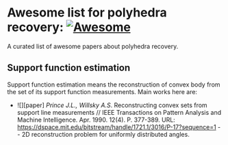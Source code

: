 # Awesome list for polyhedra recovery:  [![Awesome](https://cdn.rawgit.com/sindresorhus/awesome/d7305f38d29fed78fa85652e3a63e154dd8e8829/media/badge.svg)](https://github.com/sindresorhus/awesome)

A curated list of awesome papers about polyhedra recovery.

[research]: https://cdn4.iconfinder.com/data/icons/48-bubbles/48/12.File-32.png "Research"
[slides]: https://cdn3.iconfinder.com/data/icons/tango-icon-library/48/x-office-presentation-32.png "Slides"
[video]: https://cdn2.iconfinder.com/data/icons/snipicons/500/video-32.png "Video"
[web]: https://cdn3.iconfinder.com/data/icons/tango-icon-library/48/internet-web-browser-32.png "Website or blog post"
[code]: https://cdn2.iconfinder.com/data/icons/snipicons/500/application-code-32.png "Code"
[other]: https://cdn3.iconfinder.com/data/icons/tango-icon-library/48/emblem-symbolic-link-32.png "Uncategorized"
[awesome]: https://cdn.rawgit.com/sindresorhus/awesome/d7305f38d29fed78fa85652e3a63e154dd8e8829/media/badge.svg "Awesome list"

## Support function estimation

Support function estimation means the reconstruction of convex body from the set of its support function measurements. Main works here are:

 * ![][paper] _Prince J.L., Willsky A.S_. Reconstructing convex sets from support line measurements // IEEE Transactions on Pattern Analysis and Machine Intelligence. Apr. 1990. 12(4). P. 377-389. URL: https://dspace.mit.edu/bitstream/handle/1721.1/3016/P-17?sequence=1 -- 2D reconstruction problem for uniformly distributed angles.
